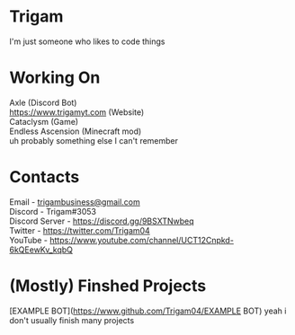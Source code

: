 # Trigam
I'm just someone who likes to code things

# Working On
Axle (Discord Bot)  
https://www.trigamyt.com (Website)  
Cataclysm (Game)  
Endless Ascension (Minecraft mod)  
uh probably something else I can't remember

# Contacts
Email - trigambusiness@gmail.com  
Discord - Trigam#3053  
Discord Server - https://discord.gg/9BSXTNwbeq  
Twitter - https://twitter.com/Trigam04  
YouTube - https://www.youtube.com/channel/UCT12Cnpkd-6kQEewKv_kqbQ  

# (Mostly) Finshed Projects
[EXAMPLE BOT](https://www.github.com/Trigam04/EXAMPLE BOT)
yeah i don't usually finish many projects
